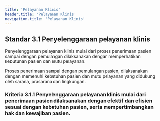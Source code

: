 ```yaml
---
title: 'Pelayanan Klinis'
header.title: 'Pelayanan Klinis'
navigation.title: 'Pelayanan Klinis'
---
```


## Standar 3.1 Penyelenggaraan pelayanan klinis 

Penyelenggaraan pelayanan klinis mulai dari proses penerimaan pasien sampai dengan pemulangan dilaksanakan dengan memperhatikan kebutuhan pasien dan mutu pelayanan. 

Proses penerimaan sampai dengan pemulangan pasien, dilaksanakan dengan memenuhi kebutuhan pasien dan mutu pelayanan yang didukung oleh sarana, prasarana dan lingkungan. 

### Kriteria 3.1.1 Penyelenggaraan pelayanan klinis mulai dari penerimaan pasien dilaksanakan dengan efektif dan efisien sesuai dengan kebutuhan pasien, serta mempertimbangkan hak dan kewajiban pasien. 
